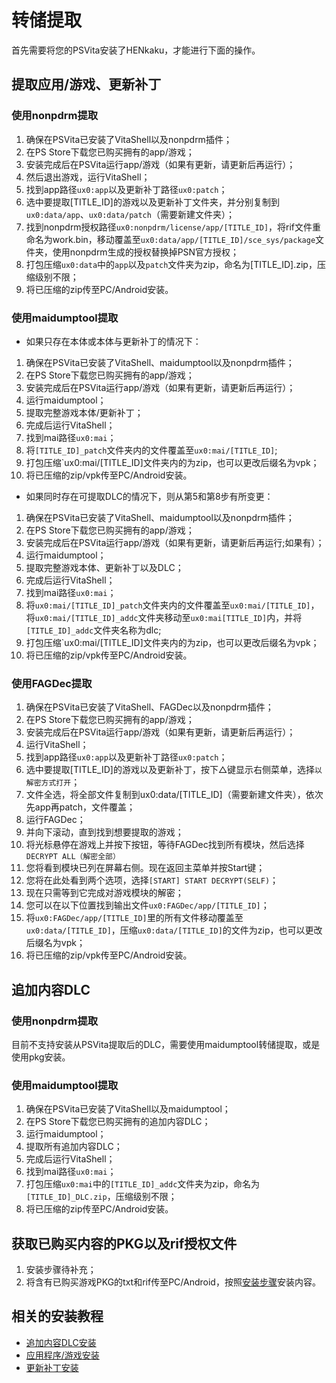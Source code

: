 # 转储提取

首先需要将您的PSVita安装了HENkaku，才能进行下面的操作。

## 提取应用/游戏、更新补丁
### 使用nonpdrm提取
1. 确保在PSVita已安装了VitaShell以及nonpdrm插件；
2. 在PS Store下载您已购买拥有的app/游戏；
3. 安装完成后在PSVita运行app/游戏（如果有更新，请更新后再运行）；
4. 然后退出游戏，运行VitaShell；
5. 找到app路径`ux0:app`以及更新补丁路径`ux0:patch`；
6. 选中要提取[TITLE_ID]的游戏以及更新补丁文件夹，并分别复制到`ux0:data/app`、`ux0:data/patch`（需要新建文件夹）；
7. 找到nonpdrm授权路径`ux0:nonpdrm/license/app/[TITLE_ID]`，将rif文件重命名为work.bin，移动覆盖至`ux0:data/app/[TITLE_ID]/sce_sys/package`文件夹，使用nonpdrm生成的授权替换掉PSN官方授权；
8. 打包压缩`ux0:data`中的`app`以及`patch`文件夹为zip，命名为[TITLE_ID].zip，压缩级别不限；
9. 将已压缩的zip传至PC/Android安装。

### 使用maidumptool提取
- 如果只存在本体或本体与更新补丁的情况下：
1. 确保在PSVita已安装了VitaShell、maidumptool以及nonpdrm插件；
2. 在PS Store下载您已购买拥有的app/游戏；
3. 安装完成后在PSVita运行app/游戏（如果有更新，请更新后再运行）；
4. 运行maidumptool；
5. 提取完整游戏本体/更新补丁；
6. 完成后运行VitaShell；
7. 找到mai路径`ux0:mai`；
8. 将`[TITLE_ID]_patch`文件夹内的文件覆盖至`ux0:mai/[TITLE_ID]`;
9. 打包压缩`ux0:mai/[TITLE_ID]文件夹内的为zip，也可以更改后缀名为vpk；
10. 将已压缩的zip/vpk传至PC/Android安装。

- 如果同时存在可提取DLC的情况下，则从第5和第8步有所变更：
1. 确保在PSVita已安装了VitaShell、maidumptool以及nonpdrm插件；
2. 在PS Store下载您已购买拥有的app/游戏；
3. 安装完成后在PSVita运行app/游戏（如果有更新，请更新后再运行;如果有）；
4. 运行maidumptool；
5. 提取完整游戏本体、更新补丁以及DLC；
6. 完成后运行VitaShell；
7. 找到mai路径`ux0:mai`；
8. 将`ux0:mai/[TITLE_ID]_patch`文件夹内的文件覆盖至`ux0:mai/[TITLE_ID]`，将`ux0:mai/[TITLE_ID]_addc`文件夹移动至`ux0:mai[TITLE_ID]`内，并将`[TITLE_ID]_addc`文件夹名称为dlc;
9. 打包压缩`ux0:mai/[TITLE_ID]文件夹内的为zip，也可以更改后缀名为vpk；
10. 将已压缩的zip/vpk传至PC/Android安装。

### 使用FAGDec提取
1. 确保在PSVita已安装了VitaShell、FAGDec以及nonpdrm插件；
2. 在PS Store下载您已购买拥有的app/游戏；
3. 安装完成后在PSVita运行app/游戏（如果有更新，请更新后再运行）；
4. 运行VitaShell；
5. 找到app路径`ux0:app`以及更新补丁路径`ux0:patch`；
6. 选中要提取[TITLE_ID]的游戏以及更新补丁，按下△键显示右侧菜单，选择`以解密方式打开`；
7. 文件全选，将全部文件复制到ux0:data/[TITLE_ID]（需要新建文件夹），依次先app再patch，文件覆盖；
8. 运行FAGDec；
9. 并向下滚动，直到找到想要提取的游戏；
10. 将光标悬停在游戏上并按下按钮，等待FAGDec找到所有模块，然后选择`DECRYPT ALL（解密全部）`
11. 您将看到模块已列在屏幕右侧。现在返回主菜单并按Start键；
12. 您将在此处看到两个选项，选择`[START] START DECRYPT(SELF)`；
13. 现在只需等到它完成对游戏模块的解密；
14. 您可以在以下位置找到输出文件`ux0:FAGDec/app/[TITLE_ID]`；
15. 将`ux0:FAGDec/app/[TITLE_ID]`里的所有文件移动覆盖至`ux0:data/[TITLE_ID]`，压缩`ux0:data/[TITLE_ID]`的文件为zip，也可以更改后缀名为vpk；
16. 将已压缩的zip/vpk传至PC/Android安装。

## 追加内容DLC
### 使用nonpdrm提取
目前不支持安装从PSVita提取后的DLC，需要使用maidumptool转储提取，或是使用pkg安装。

### 使用maidumptool提取
1. 确保在PSVita已安装了VitaShell以及maidumptool；
2. 在PS Store下载您已购买拥有的追加内容DLC；
3. 运行maidumptool；
4. 提取所有追加内容DLC；
5. 完成后运行VitaShell；
6. 找到mai路径`ux0:mai`；
7. 打包压缩`ux0:mai`中的`[TITLE_ID]_addc`文件夹为zip，命名为`[TITLE_ID]_DLC.zip`，压缩级别不限；
8. 将已压缩的zip传至PC/Android安装。

## 获取已购买内容的PKG以及rif授权文件
1. 安装步骤待补充；
2. 将含有已购买游戏PKG的txt和rif传至PC/Android，按照[安装步骤](http://croden1999.github.io/Vita3K-Quick-Guide/vita3k/app#pkg)安装内容。

## 相关的安装教程
- [追加内容DLC安装](http://croden1999.github.io/Vita3K-Quick-Guide/psvita-to-vita3k/addcont)
- [应用程序/游戏安装](http://croden1999.github.io/Vita3K-Quick-Guide/vita3k/app)
- [更新补丁安装](http://croden1999.github.io/Vita3K-Quick-Guide/psvita-to-vita3k/patch)
